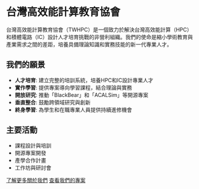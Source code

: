 # 台灣高效能計算教育協會

台灣高效能計算教育協會（TWHPC）是一個致力於解決台灣高效能計算（HPC）和積體電路（IC）設計人才培育挑戰的非營利組織。我們的使命是縮小學術教育與產業需求之間的差距，培養具備理論知識和實務技能的新一代專業人才。

## 我們的願景

- **人才培育**: 建立完整的培訓系統，培養HPC和IC設計專業人才
- **實作學習**: 提供專案導向學習課程，結合理論與實務
- **開放研究**: 推動「BlackBear」和「ACALSim」等開源專案
- **垂直整合**: 鼓勵跨領域研究與創新
- **終身學習**: 為學生和在職專業人員提供持續進修機會

## 主要活動

- 課程設計與培訓
- 開源專案開發
- 產學合作計畫
- 工作坊與研討會

[了解更多關於我們](/zh/about)
[查看我們的專案](/zh/projects)
